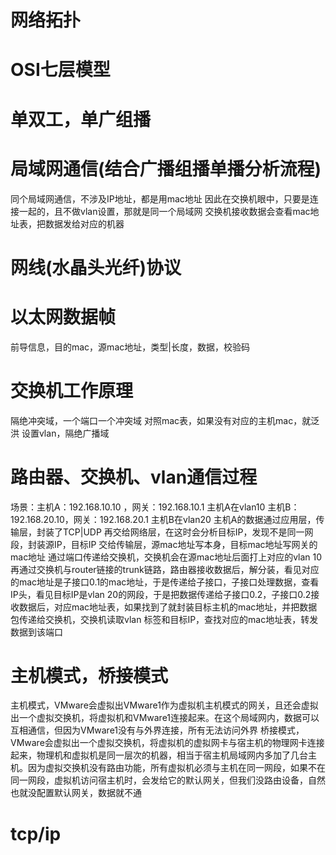 # 网络拓扑
# OSI七层模型
# 单双工，单广组播
# 局域网通信(结合广播组播单播分析流程)
同个局域网通信，不涉及IP地址，都是用mac地址
因此在交换机眼中，只要是连接一起的，且不做vlan设置，那就是同一个局域网
交换机接收数据会查看mac地址表，把数据发给对应的机器
# 网线(水晶头光纤)协议
# 以太网数据帧
前导信息，目的mac，源mac地址，类型|长度，数据，校验码
# 交换机工作原理
隔绝冲突域，一个端口一个冲突域
对照mac表，如果没有对应的主机mac，就泛洪
设置vlan，隔绝广播域
# 路由器、交换机、vlan通信过程
场景：主机A：192.168.10.10 ，网关：192.168.10.1 主机A在vlan10
	   主机B：192.168.20.10，网关：192.168.20.1  主机B在vlan20
主机A的数据通过应用层，传输层，封装了TCP|UDP
再交给网络层，在这时会分析目标IP，发现不是同一网段，封装源IP，目标IP
交给传输层，源mac地址写本身，目标mac地址写网关的mac地址
通过端口传递给交换机，交换机会在源mac地址后面打上对应的vlan 10
再通过交换机与router链接的trunk链路，路由器接收数据后，解分装，看见对应的mac地址是子接口0.1的mac地址，于是传递给子接口，子接口处理数据，查看IP头，看见目标IP是vlan 20的网段，于是把数据传递给子接口0.2，子接口0.2接收数据后，对应mac地址表，如果找到了就封装目标主机的mac地址，并把数据包传递给交换机，交换机读取vlan 标签和目标IP，查找对应的mac地址表，转发数据到该端口
# 主机模式，桥接模式
主机模式，VMware会虚拟出VMware1作为虚拟机主机模式的网关，且还会虚拟出一个虚拟交换机，将虚拟机和VMware1连接起来。在这个局域网内，数据可以互相通信，但因为VMware1没有与外界连接，所有无法访问外界
桥接模式，VMware会虚拟出一个虚拟交换机，将虚拟机的虚拟网卡与宿主机的物理网卡连接起来，物理机和虚拟机是同一层次的机器，相当于宿主机局域网内多加了几台主机。因为虚拟交换机没有路由功能，所有虚拟机必须与主机在同一网段，如果不在同一网段，虚拟机访问宿主机时，会发给它的默认网关，但我们没路由设备，自然也就没配置默认网关，数据就不通
# tcp/ip


